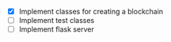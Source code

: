 - [x] Implement classes for creating a blockchain
- [ ] Implement test classes
- [ ] Implement flask server
